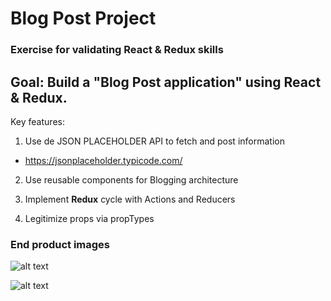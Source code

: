 
# Blog Post Project

### Exercise for validating React & Redux skills

## Goal: Build a "Blog Post application" using **React** & **Redux**.  

Key features: 

1. Use de JSON PLACEHOLDER API to fetch and post information
* https://jsonplaceholder.typicode.com/

2. Use reusable components for Blogging architecture

3. Implement **Redux** cycle with Actions and Reducers

4. Legitimize props via propTypes 



### End product images

![alt text](https://i.imgur.com/hqpKqEZ.png "Post Listed")

![alt text](https://i.imgur.com/oeOfB3i.png "Post Added")